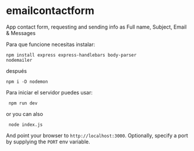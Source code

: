 # emailcontactform
App contact form, requesting and sending info as Full name, Subject, Email & Messages

Para que funcione necesitas instalar:

<code>npm install express express-handlebars body-parser nodemailer</code>

después

<code>npm i -D nodemon</code>

Para iniciar el servidor puedes usar:

<code> npm run dev </code>

or you can also

<code> node index.js </code>

And point your browser to `http://localhost:3000`. Optionally, specify
a port by supplying the `PORT` env variable.
